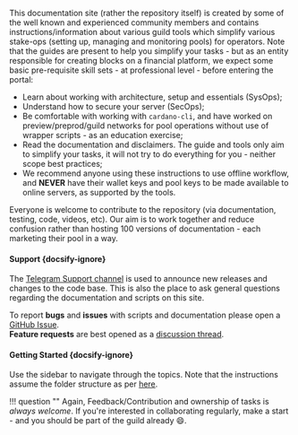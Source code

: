 
This documentation site (rather the repository itself) is created by some of the well known and experienced community members and contains instructions/information about various guild tools which simplify various stake-ops (setting up, managing and monitoring pools) for operators. Note that the guides are present to help you simplify your tasks - but as an entity responsible for creating blocks on a financial platform, we expect some basic pre-requisite skill sets - at professional level - before entering the portal:

  - Learn about working with architecture, setup and essentials (SysOps);
  - Understand how to secure your server (SecOps);
  - Be comfortable with working with `cardano-cli`, and have worked on preview/preprod/guild networks for pool operations without use of wrapper scripts - as an education exercise;
  - Read the documentation and disclaimers. The guide and tools only aim to simplify your tasks, it will not try to do everything for you - neither scope best practices;
  - We recommend anyone using these instructions to use offline workflow, and **NEVER** have their wallet keys and pool keys to be made available to online servers, as supported by the tools.

Everyone is welcome to contribute to the repository (via documentation, testing, code, videos, etc). Our aim is to work together and reduce confusion rather than hosting 100 versions of documentation - each marketing their pool in a way.

#### Support {docsify-ignore}

The [Telegram Support channel](https://t.me/CardanoKoios/9759) is used to announce new releases and changes to the code base. This is also the place to ask general questions regarding the documentation and scripts on this site.  

To report **bugs** and **issues** with scripts and documentation please open a [GitHub Issue](https://github.com/cardano-community/guild-operators/issues/new/choose).  
**Feature requests** are best opened as a [discussion thread](https://github.com/cardano-community/guild-operators/discussions/new).

#### Getting Started {docsify-ignore}

Use the sidebar to navigate through the topics. Note that the instructions assume the folder structure as per [here](basics.md#folder-structure).

!!! question ""
    Again, Feedback/Contribution and ownership of tasks is *always welcome*. If you're interested in collaborating regularly, make a start - and you should be part of the guild already :smile:.
